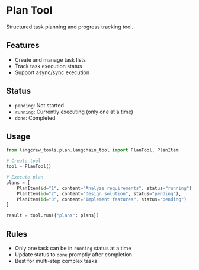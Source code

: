 # Plan Tool

Structured task planning and progress tracking tool.

## Features

- Create and manage task lists
- Track task execution status
- Support async/sync execution

## Status

- `pending`: Not started
- `running`: Currently executing (only one at a time)
- `done`: Completed

## Usage

```python
from langcrew_tools.plan.langchain_tool import PlanTool, PlanItem

# Create tool
tool = PlanTool()

# Execute plan
plans = [
    PlanItem(id="1", content="Analyze requirements", status="running"),
    PlanItem(id="2", content="Design solution", status="pending"),
    PlanItem(id="3", content="Implement features", status="pending")
]

result = tool.run({"plans": plans})
```

## Rules

- Only one task can be in `running` status at a time
- Update status to `done` promptly after completion
- Best for multi-step complex tasks

